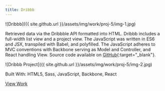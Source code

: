 ```yaml
---
title: Dribbb
---
```


![Dribbb]({{ site.github.url }}/assets/img/work/proj-5/img-1.jpg)

Retrieved data via the Dribbble API formatted into HTML. Dribbb includes a full-width list view and a project view. The JavaScript was written in ES6 and JSX, transpiled with Babel, and polyfilled. The JavaScript adheres to MVC conventions with Backbone serving as Model and Controller, and React handling View. Source code available on [GitHub](https://github.com/BuckyMaler/dribbb-react){:target="_blank"}.

![Dribbb Project]({{ site.github.url }}/assets/img/work/proj-5/img-2.jpg)

Built With: HTML5, Sass, JavaScript, Backbone, React

<a href="http://dribbb-react.herokuapp.com" class="work-btn" target="_blank">View Work</a>
